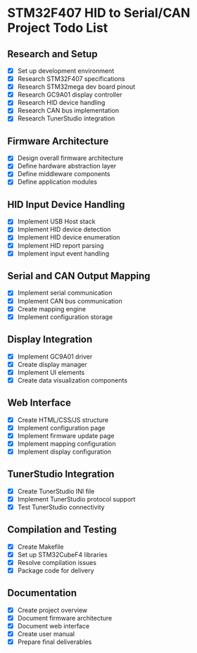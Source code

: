 # STM32F407 HID to Serial/CAN Project Todo List

## Research and Setup
- [x] Set up development environment
- [x] Research STM32F407 specifications
- [x] Research STM32mega dev board pinout
- [x] Research GC9A01 display controller
- [x] Research HID device handling
- [x] Research CAN bus implementation
- [x] Research TunerStudio integration

## Firmware Architecture
- [x] Design overall firmware architecture
- [x] Define hardware abstraction layer
- [x] Define middleware components
- [x] Define application modules

## HID Input Device Handling
- [x] Implement USB Host stack
- [x] Implement HID device detection
- [x] Implement HID device enumeration
- [x] Implement HID report parsing
- [x] Implement input event handling

## Serial and CAN Output Mapping
- [x] Implement serial communication
- [x] Implement CAN bus communication
- [x] Create mapping engine
- [x] Implement configuration storage

## Display Integration
- [x] Implement GC9A01 driver
- [x] Create display manager
- [x] Implement UI elements
- [x] Create data visualization components

## Web Interface
- [x] Create HTML/CSS/JS structure
- [x] Implement configuration page
- [x] Implement firmware update page
- [x] Implement mapping configuration
- [x] Implement display configuration

## TunerStudio Integration
- [x] Create TunerStudio INI file
- [x] Implement TunerStudio protocol support
- [x] Test TunerStudio connectivity

## Compilation and Testing
- [x] Create Makefile
- [x] Set up STM32CubeF4 libraries
- [x] Resolve compilation issues
- [x] Package code for delivery

## Documentation
- [x] Create project overview
- [x] Document firmware architecture
- [x] Document web interface
- [x] Create user manual
- [x] Prepare final deliverables
